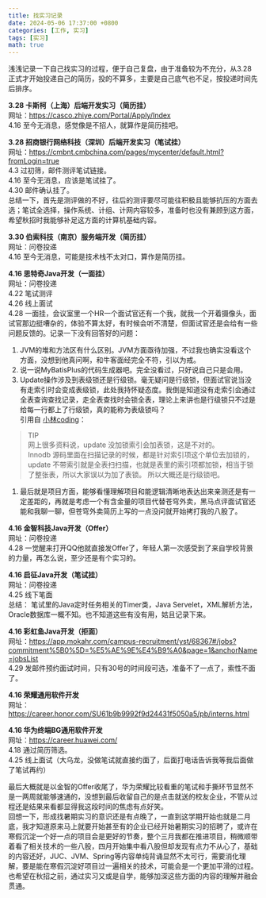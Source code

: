 ```yaml
---
title: 找实习记录
date: 2024-05-06 17:37:00 +0800
categories: [工作, 实习]
tags: [实习]
math: true
---
```


浅浅记录一下自己找实习的过程，便于自己复盘，由于准备较为不充分，从3.28正式才开始投递自己的简历，投的不算多，主要是自己底气也不足，按投递时间先后排序。

**3.28 卡斯柯（上海）后端开发实习（简历挂）**   
网址：<https://casco.zhiye.com/Portal/Apply/Index>   
4.16 至今无消息，感觉像是不招人，就算作是简历挂吧。

**3.28 招商银行网络科技（深圳）后端开发实习（笔试挂）**   
网址：<https://cmbnt.cmbchina.com/pages/mycenter/default.html?fromLogin=true>  
4.3 过初筛，邮件测评笔试链接。  
4.16 至今无消息，应该是笔试挂了。  
4.30 邮件确认挂了。  
总结一下，首先是测评做的不好，往后的测评要尽可能往积极且能够抗压的方面去选；笔试全选择，操作系统、计组、计网内容较多，准备时也没有兼顾到这方面，希望秋招时我能够补足这方面的计算机基础内容。

**3.30 伯索科技（南京）服务端开发（简历挂）**  
网址：问卷投递  
4.16 至今无消息，可能是技术栈不太对口，算作是简历挂。

**4.16 思特奇Java开发（一面挂）**  
网址：问卷投递  
4.22 笔试测评  
4.26 线上面试  
4.28 一面挂，会议室里一个HR一个面试官还有一个我，就我一个开着摄像头，面试官那边挺嘈杂的，体验不算太好，有时候会听不清楚，但面试官还是会给有一些问题反馈的。记录一下没有回答好的问题：  
1. JVM的堆和方法区有什么区别。JVM方面亟待加强，不过我也确实没看这个方面，没想到他真问啊，和牛客面经完全不符，引以为戒。
2. 说一说MyBatisPlus的代码生成器吧。完全没看过，只好说自己只是会用。
3. Update操作涉及到表级锁还是行级锁。毫无疑问是行级锁，但面试官说当没有走索引时会变成表级锁，此处我持怀疑态度。我倒是知道没有走索引会通过全表查询查找记录，走全表查找时会锁全表，理论上来讲也是行级锁只不过是给每一行都上了行级锁，真的能称为表级锁吗？  
引用自 [小林coding](https://xiaolincoding.com/)：
> TIP  
>网上很多资料说，update 没加锁索引会加表锁，这是不对的。  
>Innodb 源码里面在扫描记录的时候，都是针对索引项这个单位去加锁的， update 不带索引就是全表扫扫描，也就是表里的索引项都加锁，相当于锁了整张表，所以大家误以为加了表锁。
所以大概还是行级锁吧。
1. 最后就是项目方面，能够看懂理解项目和能逻辑清晰地表达出来亲测还是有一定差距的，再就是考虑一个有含金量的项目代替苍穹外卖，黑马点评面试官还能和我聊一聊，但苍穹外卖简历上写的一点没问就开始拷打我的八股了。

**4.16 金智科技Java开发（Offer）**  
网址：问卷投递    
4.28 一觉醒来打开QQ他就直接发Offer了，年轻人第一次感受到了来自学校背景的力量，再怎么说，至少还是有个实习的。

**4.16 启征Java开发（笔试挂）**  
网址：问卷投递  
4.25 线下笔面  
总结：
笔试里的Java定时任务相关的Timer类，Java Servelet，XML解析方法，Oracle数据库一概不知。也不知道这些有没有用，姑且记录下来。

**4.16 彩虹鱼Java开发（拒面）**  
网址：<https://app.mokahr.com/campus-recruitment/yst/68367#/jobs?commitment%5B0%5D=%E5%AE%9E%E4%B9%A0&page=1&anchorName=jobsList>  
4.29 发邮件预约面试时间，只有30号的时间段可选，准备不了一点了，索性不面了。

**4.16 荣耀通用软件开发**  
网址：<https://career.honor.com/SU61b9b9992f9d24431f5050a5/pb/interns.html>

**4.16 华为终端BG通用软件开发**  
网址：<https://career.huawei.com/>  
4.18 通过简历筛选。   
4.25 线上面试（大乌龙，没做笔试就直接约面了，后面打电话告诉我等我后面做了笔试再约）

最后大概就是以金智的Offer收尾了，华为荣耀比较看重的笔试和手撕环节显然不是一两周就能够速通的，没想到最后收留自己的是点击就送的校友企业，不管从过程还是结果来看都显得我这段时间的焦虑有点好笑。  
回想一下，形成找暑期实习的意识还是有点晚了，一直到这学期开始也就是二月底，我才知道原来马上就要开始甚至有的企业已经开始暑期实习的招聘了，或许在寒假沉淀一个好一点的项目会是更好的节奏，整个三月我都在推进项目，稍微顺带着看了相关技术的一些八股，四月开始集中看八股但却发现有点力不从心了，基础的内容还好，JUC、JVM、Spring等内容单纯背诵显然不太可行，需要消化理解，要是能在寒假沉淀好项目过一遍相关的技术，可能会是一个更加平滑的过程。也希望在秋招之前，通过实习又或是自学，能够加深这些方面的内容的理解并融会贯通。